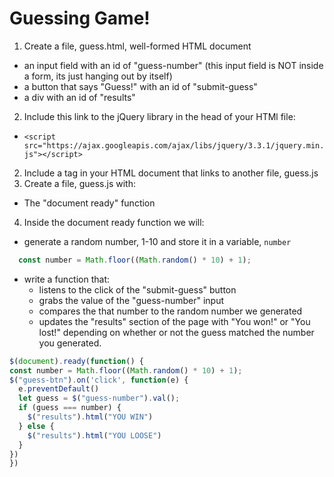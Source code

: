 # Guessing Game!

1. Create a file, guess.html, well-formed HTML document
  * an input field with an id of "guess-number" (this input field is NOT inside a form, its just hanging out by itself)
  * a button that says "Guess!" with an id of "submit-guess"
  * a div with an id of "results"
2. Include this link to the jQuery library in the head of your HTMl file:
  * `<script src="https://ajax.googleapis.com/ajax/libs/jquery/3.3.1/jquery.min.js"></script>`
2. Include a <src> tag in your HTML document that links to another file, guess.js
3. Create a file, guess.js with:
  * The "document ready" function
4. Inside the document ready function we will:
  * generate a random number, 1-10 and store it in a variable, `number`

  ```javascript
    const number = Math.floor((Math.random() * 10) + 1);
  ```
  * write a function that:
    * listens to the click of the "submit-guess" button
    * grabs the value of the "guess-number" input
    * compares the that number to the random number we generated
    * updates the "results" section of the page with "You won!" or "You lost!" depending on whether or not the guess matched the number you generated.

  ```javascript
$(document).ready(function() {
  const number = Math.floor((Math.random() * 10) + 1);
  $("guess-btn").on('click', function(e) {
    e.preventDefault()
    let guess = $("guess-number").val();
    if (guess === number) {
      $("results").html("YOU WIN")
    } else {
      $("results").html("YOU LOOSE")
    }
  })
})
```
